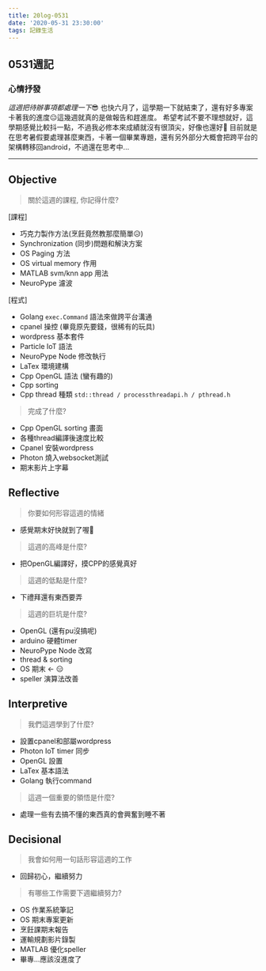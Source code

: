 ```yaml
---
title: 20log-0531
date: '2020-05-31 23:30:00'
tags: 記錄生活
---
```

## **0531週記**

### 心情抒發
*這週把待辦事項都處理一下*😎
也快六月了，這學期一下就結束了，還有好多專案卡著我的進度😑這幾週就真的是做報告和趕進度。
希望考試不要不理想就好，這學期感覺比較抖一點，不過我必修本來成績就沒有很頂尖，好像也還好🤔
目前就是在思考暑假要處理甚麼東西，卡著一個畢業專題，還有另外部分大概會把跨平台的架構轉移回android，不過還在思考中...

---
<!-- more -->
## **Objective**

> 關於這週的課程, 你記得什麼?

[課程]
- 巧克力製作方法(烹飪竟然教那麼簡單😥)
- Synchronization (同步)問題和解決方案
- OS Paging 方法
- OS virtual memory 作用
- MATLAB svm/knn app 用法
- NeuroPype 濾波 

[程式]
- Golang `exec.Command` 語法來做跨平台溝通
- cpanel 操控 (畢竟原先要錢，很稀有的玩具)
- wordpress 基本套件
- Particle IoT 語法
- NeuroPype Node 修改執行
- LaTex 環境建構
- Cpp OpenGL 語法 (蠻有趣的)
- Cpp sorting
- Cpp thread 種類
`std::thread / processthreadapi.h / pthread.h`

> 完成了什麼?

- Cpp OpenGL sorting 畫面
- 各種thread編譯後速度比較
- Cpanel 安裝wordpress
- Photon 燒入websocket測試
- 期末影片上字幕


## **Reflective**

> 你要如何形容這週的情緒

* 感覺期末好快就到了喔🤔

> 這週的高峰是什麼?

* 把OpenGL編譯好，摸CPP的感覺真好

> 這週的低點是什麼?

* 下禮拜還有東西要弄

> 這週的巨坑是什麼?

* OpenGL (還有pu沒搞呢)
* arduino 硬體timer
* NeuroPype Node 改寫
* thread & sorting
* OS 期末 <- 😑
* speller 演算法改善

## **Interpretive**

> 我們這週學到了什麼?

- 設置cpanel和部屬wordpress
- Photon IoT timer 同步
- OpenGL 設置
- LaTex 基本語法
- Golang 執行command

> 這週一個重要的領悟是什麼?

* 處理一些有去搞不懂的東西真的會興奮到睡不著

## **Decisional**

> 我會如何用一句話形容這週的工作

* 回歸初心，繼續努力

> 有哪些工作需要下週繼續努力?

- OS 作業系統筆記
- OS 期末專案更新
- 烹飪課期末報告
- 運輸規劃影片錄製
- MATLAB 優化speller
- 畢專...應該沒進度了

